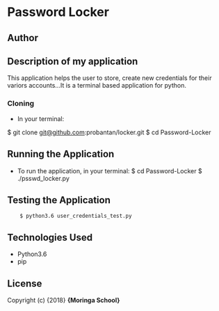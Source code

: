 # Password Locker

## Author

 

## Description of my application
This application helps the user to store, create new credentials for their variors accounts...It is a terminal based application for python.


### Cloning
* In your terminal:
        
$ git clone git@github.com:probantan/locker.git
$ cd Password-Locker

## Running the Application
* To run the application, in your terminal:
        $ cd Password-Locker
        $ ./psswd_locker.py
        
## Testing the Application

        $ python3.6 user_credentials_test.py
        
## Technologies Used
* Python3.6
* pip

## License
Copyright (c) {2018} **{Moringa School}**

